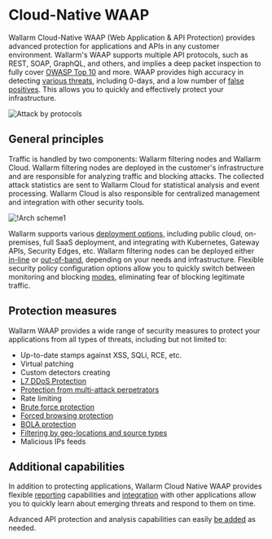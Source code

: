 # Cloud-Native WAAP

Wallarm Cloud-Native WAAP (Web Application & API Protection) provides advanced protection for applications and APIs in any customer environment. Wallarm's WAAP supports multiple API protocols, such as REST, SOAP, GraphQL, and others, and implies a deep packet inspection to fully cover [OWASP Top 10](https://owasp.org/www-project-top-ten/) and more. WAAP provides high accuracy in detecting [various threats](../attacks-vulns-list.md), including 0-days, and a low number of [false positives](../about-wallarm/protecting-against-attacks.md#false-positives). This allows you to quickly and effectively protect your infrastructure.

![Attack by protocols](../images/user-guides/dashboard/api-protocols.png)

## General principles

Traffic is handled by two components: Wallarm filtering nodes and Wallarm Cloud. Wallarm filtering nodes are deployed in the customer's infrastructure and are responsible for analyzing traffic and blocking attacks. The collected attack statistics are sent to Wallarm Cloud for statistical analysis and event processing. Wallarm Cloud is also responsible for centralized management and integration with other security tools.

![!Arch scheme1](../images/about-wallarm-waf/overview/filtering-node-cloud.png)

Wallarm supports various [deployment options](../installation/supported-deployment-options.md), including public cloud, on-premises, full SaaS deployment, and integrating with Kubernetes, Gateway APIs, Security Edges, etc. Wallarm filtering nodes can be deployed either [in-line](../installation/inline/overview.md) or [out-of-band](../installation/oob/overview.md), depending on your needs and infrastructure. Flexible security policy configuration options allow you to quickly switch between monitoring and blocking [modes](../admin-en/configure-wallarm-mode.md), eliminating fear of blocking legitimate traffic.

## Protection measures

Wallarm WAAP provides a wide range of security measures to protect your applications from all types of threats, including but not limited to:

* Up-to-date stamps against XSS, SQLi, RCE, etc. 
* Virtual patching
* Custom detectors creating
* [L7 DDoS Protection](../admin-en/configuration-guides/protecting-against-ddos.md)
* [Protection from multi-attack perpetrators](../admin-en/configuration-guides/protecting-with-thresholds.md)
* Rate limiting
* [Brute force protection](../admin-en/configuration-guides/protecting-against-bruteforce.md)
* [Forced browsing protection](../admin-en/configuration-guides/protecting-against-forcedbrowsing.md)
* [BOLA protection](../admin-en/configuration-guides/protecting-against-bola-trigger.md)
* [Filtering by geo-locations and source types](../user-guides/ip-lists/overview.md)
* Malicious IPs feeds

## Additional capabilities

In addition to protecting applications, Wallarm Cloud Native WAAP provides flexible [reporting](../user-guides/dashboards/owasp-api-top-ten.md) capabilities and [integration](../user-guides/settings/integrations/integrations-intro.md) with other applications allow you to quickly learn about emerging threats and respond to them on time.

Advanced API protection and analysis capabilities can easily [be added](../about-wallarm/subscription-plans.md) as needed.
